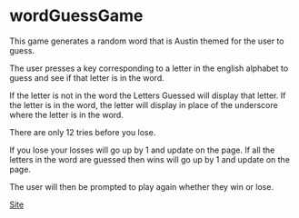 # wordGuessGame

This game generates a random word that is Austin themed for the user to guess. 

The user presses a key corresponding to a letter in the english alphabet to guess and see if that letter is in the word.

If the letter is not in the word the Letters Guessed will display that letter. 
If the letter is in the word, the letter will display in place of the underscore where the letter is in the word.

There are only 12 tries before you lose. 

If you lose your losses will go up by 1 and update on the page.
If all the letters in the word are guessed then wins will go up by 1 and update on the page.

The user will then be prompted to play again whether they win or lose. 

[Site](https://urangel.github.io/wordGuessGame/)
